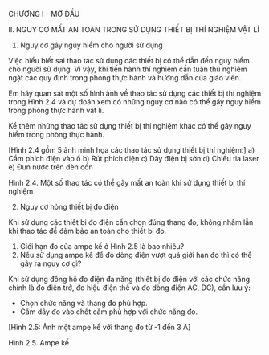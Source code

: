 CHƯƠNG I - MỞ ĐẦU

II. NGUY CƠ MẤT AN TOÀN TRONG SỬ DỤNG THIẾT BỊ THÍ NGHIỆM VẬT LÍ

1. Nguy cơ gây nguy hiểm cho người sử dụng

Việc hiểu biết sai thao tác sử dụng các thiết bị có thể dẫn đến nguy hiểm cho người sử dụng. Vì vậy, khi tiến hành thí nghiệm cần tuân thủ nghiêm ngặt các quy định trong phòng thực hành và hướng dẫn của giáo viên.

Em hãy quan sát một số hình ảnh về thao tác sử dụng các thiết bị thí nghiệm trong Hình 2.4 và dự đoán xem có những nguy cơ nào có thể gây nguy hiểm trong phòng thực hành vật lí.

Kể thêm những thao tác sử dụng thiết bị thí nghiệm khác có thể gây nguy hiểm trong phòng thực hành.

[Hình 2.4 gồm 5 ảnh minh họa các thao tác sử dụng thiết bị thí nghiệm:]
a) Cắm phích điện vào ổ
b) Rút phích điện
c) Dây điện bị sờn
d) Chiếu tia laser
e) Đun nước trên đèn cồn

Hình 2.4. Một số thao tác có thể gây mất an toàn khi sử dụng thiết bị thí nghiệm

2. Nguy cơ hỏng thiết bị đo điện

Khi sử dụng các thiết bị đo điện cần chọn đúng thang đo, không nhầm lẫn khi thao tác để đảm bảo an toàn cho thiết bị đo.

1. Giới hạn đo của ampe kế ở Hình 2.5 là bao nhiêu?
2. Nếu sử dụng ampe kế để đo dòng điện vượt quá giới hạn đo thì có thể gây ra nguy cơ gì?

Khi sử dụng đồng hồ đo điện đa năng (thiết bị đo điện với các chức năng chính là đo điện trở, đo hiệu điện thế và đo dòng điện AC, DC), cần lưu ý:
- Chọn chức năng và thang đo phù hợp.
- Cắm dây đo vào chốt cắm phù hợp với chức năng đo.

[Hình 2.5: Ảnh một ampe kế với thang đo từ -1 đến 3 A]

Hình 2.5. Ampe kế